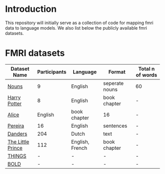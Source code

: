 
# Introduction

This repository will initially serve as a collection of code for mapping fmri data to language models. We also list below the publicly available fmri datasets.

# FMRI datasets

| Dataset Name                  | Participants  | Language |  Format  | Total n of words | 
|-------------------------------|---------|---------|----------|-------------|
| [Nouns](https://www.cs.cmu.edu/afs/cs/project/theo-73/www/science2008/data.html) | 9       | English       |  seperate nouns       | 60       |
| [Harry Potter](http://www.cs.cmu.edu/~fmri/plosone/) | 8       | English       | book chapter       | -       |
| [Alice ](https://openneuro.org/datasets/ds002322/versions/1.0.3) | English       | book chapter       |16       | -       |
| [Pereira](https://osf.io/crwz7/)  | 16      | English      | sentences       | -       |
| [Danders ](https://data.donders.ru.nl/collections/di/dccn/DSC_3011020.09_236?0) | 204       | Dutch       |  text     | -       |
| [The Little Prince ](https://data.donders.ru.nl/collections/di/dccn/DSC_3011020.09_236?0) | 112       | English, French       | book chapter | -       |
| [THINGS ](https://www.biorxiv.org/content/10.1101/2022.07.22.501123v1.abstract)   |    -    |    -    | - | -       |
| [BOLD](https://www.biorxiv.org/content/10.1101/2022.09.22.509104v1.full.pdf) | -       | -       |-       | -       |
